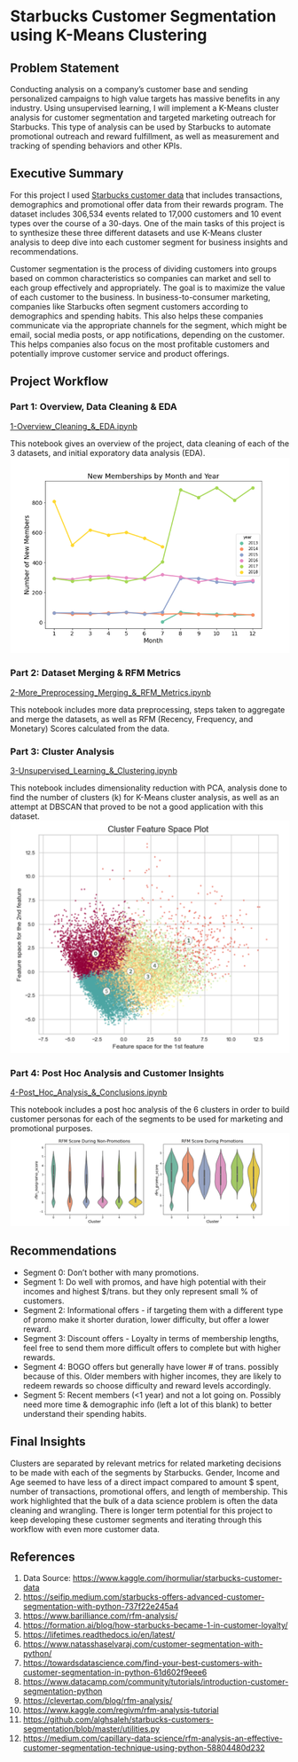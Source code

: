 # Starbucks Customer Segmentation using K-Means Clustering

## Problem Statement

Conducting analysis on a company’s customer base and sending personalized campaigns to high value targets has massive benefits in any industry. Using unsupervised learning, I will implement a K-Means cluster analysis for customer segmentation and targeted marketing outreach for Starbucks. This type of analysis can be used by Starbucks to automate promotional outreach and reward fulfillment, as well as measurement and tracking of spending behaviors and other KPIs.


## Executive Summary

For this project I used [Starbucks customer data](https://www.kaggle.com/ihormuliar/starbucks-customer-data) that includes transactions, demographics and promotional offer data from their rewards program. The dataset includes 306,534 events related to 17,000 customers and 10 event types over the course of a 30-days. One of the main tasks of this project is to synthesize these three different datasets and use K-Means cluster analysis to deep dive into each customer segment for business insights and recommendations.

Customer segmentation is the process of dividing customers into groups based on common characteristics so companies can market and sell to each group effectively and appropriately. The goal is to maximize the value of each customer to the business. In business-to-consumer marketing, companies like Starbucks often segment customers according to demographics and spending habits. This also helps these companies communicate via the appropriate channels for the segment, which might be email, social media posts, or app notifications, depending on the customer. This helps companies also focus on the most profitable customers and potentially improve customer service and product offerings.

## Project Workflow

### Part 1: Overview, Data Cleaning & EDA

[1-Overview_Cleaning_&_EDA.ipynb](code/1-Overview_Cleaning_&_EDA.ipynb)

This notebook gives an overview of the project, data cleaning of each of the 3 datasets, and initial exporatory data analysis (EDA).
![membership_month_year](images/membership_month_year.png)

### Part 2: Dataset Merging & RFM Metrics

[2-More_Preprocessing_Merging_&_RFM_Metrics.ipynb](code/2-More_Preprocessing_Merging_&_RFM_Metrics.ipynb)

This notebook includes more data preprocessing, steps taken to aggregate and merge the datasets, as well as RFM (Recency, Frequency, and Monetary) Scores calculated from the data.

### Part 3: Cluster Analysis

[3-Unsupervised_Learning_&_Clustering.ipynb](code/3-Unsupervised_Learning_&_Clustering.ipynb)

This notebook includes dimensionality reduction with PCA, analysis done to find the number of clusters (k) for K-Means cluster analysis, as well as an attempt at DBSCAN that proved to be not a good application with this dataset.
![1st_2nd_feature_space](images/1st_2nd_feature_space.png)

### Part 4: Post Hoc Analysis and Customer Insights

[4-Post_Hoc_Analysis_&_Conclusions.ipynb](code/4-Post_Hoc_Analysis_&_Conclusions.ipynb)

This notebook includes a post hoc analysis of the 6 clusters in order to build customer personas for each of the segments to be used for marketing and promotional purposes.
![rfm_clusters.png](images/rfm_clusters.png)

## Recommendations

- Segment 0: Don’t bother with many promotions.
- Segment 1: Do well with promos, and have high potential with their incomes and highest $/trans. but they only represent small % of customers.
- Segment 2: Informational offers - if targeting them with a different type of promo make it shorter duration, lower difficulty, but offer a lower reward.
- Segment 3: Discount offers - Loyalty in terms of membership lengths, feel free to send them more difficult offers to complete but with higher rewards.
- Segment 4: BOGO offers but generally have lower # of trans. possibly because of this. Older members with higher incomes, they are likely to redeem rewards so choose difficulty and reward levels accordingly.
- Segment 5: Recent members (<1 year) and not a lot going on. Possibly need more time & demographic info (left a lot of this blank) to better understand their spending habits.

## Final Insights

Clusters are separated by relevant metrics for related marketing decisions to be made with each of the segments by Starbucks. Gender, Income and Age seemed to have less of a direct impact compared to amount $ spent, number of transactions, promotional offers, and length of membership. This work highlighted that the bulk of a data science problem is often the data cleaning and wrangling. There is longer term potential for this project to keep developing these customer segments and iterating through this workflow with even more customer data.


## References
1. Data Source: https://www.kaggle.com/ihormuliar/starbucks-customer-data
2. https://seifip.medium.com/starbucks-offers-advanced-customer-segmentation-with-python-737f22e245a4
3. https://www.barilliance.com/rfm-analysis/
4. https://formation.ai/blog/how-starbucks-became-1-in-customer-loyalty/
5. https://lifetimes.readthedocs.io/en/latest/
6. https://www.natasshaselvaraj.com/customer-segmentation-with-python/
7. https://towardsdatascience.com/find-your-best-customers-with-customer-segmentation-in-python-61d602f9eee6
8. https://www.datacamp.com/community/tutorials/introduction-customer-segmentation-python
9. https://clevertap.com/blog/rfm-analysis/
10. https://www.kaggle.com/regivm/rfm-analysis-tutorial
11. https://github.com/alghsaleh/starbucks-customers-segmentation/blob/master/utilities.py
12. https://medium.com/capillary-data-science/rfm-analysis-an-effective-customer-segmentation-technique-using-python-58804480d232
